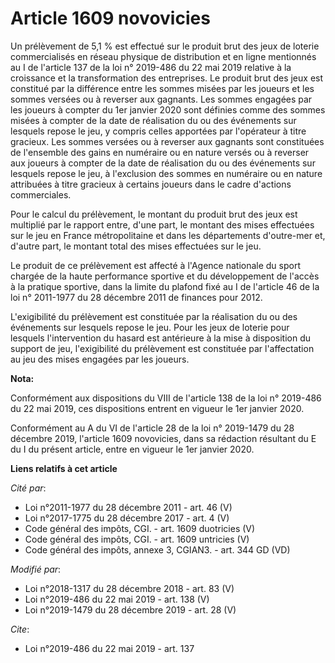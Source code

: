 # Article 1609 novovicies

Un prélèvement de 5,1 % est effectué sur le produit brut des jeux de loterie commercialisés en réseau physique de
distribution et en ligne mentionnés au I de l'article 137 de la loi n° 2019-486 du 22 mai 2019 relative à la croissance et la
transformation des entreprises. Le produit brut des jeux est constitué par la différence entre les sommes misées par les
joueurs et les sommes versées ou à reverser aux gagnants. Les sommes engagées par les joueurs à compter du 1er janvier 2020
sont définies comme des sommes misées à compter de la date de réalisation du ou des événements sur lesquels repose le jeu, y
compris celles apportées par l'opérateur à titre gracieux. Les sommes versées ou à reverser aux gagnants sont constituées de
l'ensemble des gains en numéraire ou en nature versés ou à reverser aux joueurs à compter de la date de réalisation du ou des
événements sur lesquels repose le jeu, à l'exclusion des sommes en numéraire ou en nature attribuées à titre gracieux à
certains joueurs dans le cadre d'actions commerciales.

Pour le calcul du prélèvement, le montant du produit brut des jeux est multiplié par le rapport entre, d'une part, le montant
des mises effectuées sur le jeu en France métropolitaine et dans les départements d'outre-mer et, d'autre part, le montant
total des mises effectuées sur le jeu.

Le produit de ce prélèvement est affecté à l'Agence nationale du sport chargée de la haute performance sportive et du
développement de l'accès à la pratique sportive, dans la limite du plafond fixé au I de l'article 46 de la loi n° 2011-1977
du 28 décembre 2011 de finances pour 2012.

L'exigibilité du prélèvement est constituée par la réalisation du ou des événements sur lesquels repose le jeu. Pour les jeux
de loterie pour lesquels l'intervention du hasard est antérieure à la mise à disposition du support de jeu, l'exigibilité du
prélèvement est constituée par l'affectation au jeu des mises engagées par les joueurs.

**Nota:**

Conformément aux dispositions du VIII de l'article 138 de la loi n° 2019-486 du 22 mai 2019, ces dispositions entrent en
vigueur le 1er janvier 2020.

Conformément au A du VI de l'article 28 de la loi n° 2019-1479 du 28 décembre 2019, l'article 1609 novovicies, dans sa
rédaction résultant du E du I du présent article, entre en vigueur le 1er janvier 2020.

**Liens relatifs à cet article**

_Cité par_:

  - Loi n°2011-1977 du 28 décembre 2011 - art. 46 (V)
  - Loi n°2017-1775 du 28 décembre 2017 - art. 4 (V)
  - Code général des impôts, CGI. - art. 1609 duotricies (V)
  - Code général des impôts, CGI. - art. 1609 untricies (V)
  - Code général des impôts, annexe 3, CGIAN3. - art. 344 GD (VD)

_Modifié par_:

  - Loi n°2018-1317 du 28 décembre 2018 - art. 83 (V)
  - Loi n°2019-486 du 22 mai 2019 - art. 138 (V)
  - Loi n°2019-1479 du 28 décembre 2019 - art. 28 (V)

_Cite_:

  - Loi n°2019-486 du 22 mai 2019 - art. 137
